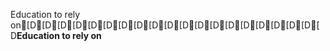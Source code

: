 Education to rely on[D[D[D[D[D[D[D[D[D[D[D[D[D[D[D[D[D[D[D[D**Education to rely on** 
